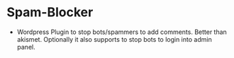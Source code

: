 # Spam-Blocker

* Wordpress Plugin to stop bots/spammers to add comments. Better than akismet. Optionally it also supports to stop bots to login into admin panel.

